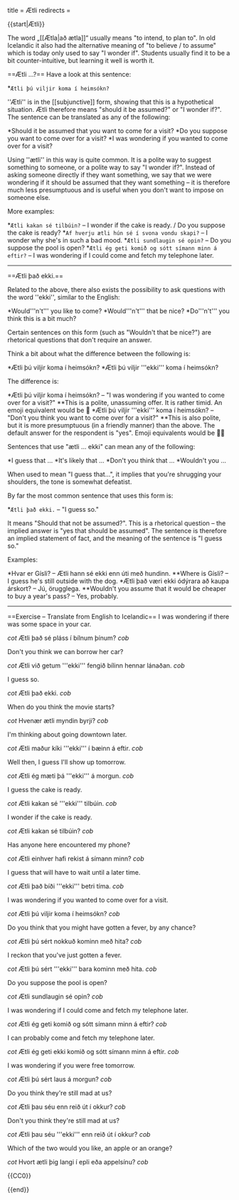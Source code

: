 title = Ætli
redirects =
>>>>

{{start|Ætli}}
<level c1/> 

The word „[[Ætla|að ætla]]“ usually means "to intend, to plan to". In old Icelandic it also had the alternative meaning of "to believe / to assume" which is today only used to say "I wonder if". Students usually find it to be a bit counter-intuitive, but learning it well is worth it. 

==Ætli ...?==
Have a look at this sentence:

*`Ætli þú viljir koma í heimsókn?`

''Ætli'' is in the [[subjunctive]] form, showing that this is a hypothetical situation. Ætli therefore means "should it be assumed?" or "I wonder if?". The sentence can be translated as any of the following:

*Should it be assumed that you want to come for a visit?
*Do you suppose you want to come over for a visit?
*I was wondering if you wanted to come over for a visit?

Using ''ætli'' in this way is quite common. It is a polite way to suggest something to someone, or a polite way to say "I wonder if?". Instead of asking someone directly if they want something, we say that we were wondering if it should be assumed that they want something – it is therefore much less  presumptuous and is useful when you don't want to impose on someone else.

More examples:

*`Ætli kakan sé tilbúin?` – I wonder if the cake is ready. / Do you suppose the cake is ready?
*`Af hverju ætli hún sé í svona vondu skapi?` – I wonder why she's in such a bad mood.
*`Ætli sundlaugin sé opin?` – Do you suppose the pool is open?
*`Ætli ég geti komið og sótt símann minn á eftir?` – I was wondering if I could come and fetch my telephone later.<br />

***

==Ætli það ekki.==

Related to the above, there also exists the possibility to ask questions with the word ''ekki'', similar to the English:

*Would'''n't''' you like to come?
*Would'''n't''' that be nice?
*Do'''n't''' you think this is a bit much?

Certain sentences on this form (such as "Wouldn't that be nice?") are rhetorical questions that don't require an answer.

Think a bit about what the difference between the following is:

*Ætli þú viljir koma í heimsókn?
*Ætli þú viljir '''ekki''' koma í heimsókn?

The difference is:

*Ætli þú viljir koma í heimsókn? – "I was wondering if you wanted to come over for a visit?" 
**This is a polite, unassuming offer. It is rather timid. An emoji equivalent would be 🥺
*Ætli þú viljir '''ekki''' koma í heimsókn? – "Don't you think you want to come over for a visit?" 
**This is also polite, but it is more presumptuous (in a friendly manner) than the above. The default answer for the respondent is "yes". Emoji equivalents would be 🤠😎

Sentences that use "ætli ... ekki" can mean any of the following:

*I guess that ...
*It's likely that ...
*Don't you think that ...
*Wouldn't you ...

When used to mean "I guess that...", it implies that you're shrugging your shoulders, the tone is somewhat defeatist.

By far the most common sentence that uses this form is:

*`Ætli það ekki.` – "I guess so."

It means "Should that not be assumed?". This is a rhetorical question – the implied answer is "yes that should be assumed". The sentence is therefore an implied statement of fact, and the meaning of the sentence is "I guess so."

Examples:

*Hvar er Gísli? – Ætli hann sé ekki enn úti með hundinn.
**Where is Gísli? – I guess he's still outside with the dog.
*Ætli það væri ekki ódýrara að kaupa árskort? – Jú, örugglega.
**Wouldn't you assume that it would be cheaper to buy a year's pass? – Yes, probably.

***

==Exercise – Translate from English to Icelandic==
I was wondering if there was some space in your car.

$cot$
Ætli það sé pláss í bílnum þínum?
$cob$

Don't you think we can borrow her car?

$cot$
Ætli við getum '''ekki''' fengið bílinn hennar lánaðan.
$cob$

I guess so.

$cot$
Ætli það ekki.
$cob$

When do you think the movie starts?

$cot$
Hvenær ætli myndin byrji?
$cob$

I'm thinking about going downtown later.

$cot$
Ætli maður kíki '''ekki''' í bæinn á eftir.
$cob$

Well then, I guess I'll show up tomorrow.

$cot$
Ætli ég mæti þá '''ekki''' á morgun.
$cob$

I guess the cake is ready.

$cot$
Ætli kakan sé '''ekki''' tilbúin.
$cob$

I wonder if the cake is ready.

$cot$
Ætli kakan sé tilbúin?
$cob$

Has anyone here encountered my phone?

$cot$
Ætli einhver hafi rekist á símann minn?
$cob$

I guess that will have to wait until a later time.

$cot$
Ætli það bíði '''ekki''' betri tíma.
$cob$

I was wondering if you wanted to come over for a visit.

$cot$
Ætli þú viljir koma í heimsókn?
$cob$

Do you think that you might have gotten a fever, by any chance?

$cot$
Ætli þú sért nokkuð kominn með hita?
$cob$

I reckon that you've just gotten a fever.

$cot$
Ætli þú sért '''ekki''' bara kominn með hita.
$cob$

Do you suppose the pool is open?

$cot$
Ætli sundlaugin sé opin?
$cob$

I was wondering if I could come and fetch my telephone later.

$cot$
Ætli ég geti komið og sótt símann minn á eftir?
$cob$

I can probably come and fetch my telephone later.

$cot$
Ætli ég geti ekki komið og sótt símann minn á eftir.
$cob$

I was wondering if you were free tomorrow.

$cot$
Ætli þú sért laus á morgun?
$cob$

Do you think they're still mad at us?

$cot$
Ætli þau séu enn reið út í okkur?
$cob$

Don't you think they're still mad at us?

$cot$
Ætli þau séu '''ekki''' enn reið út í okkur?
$cob$

Which of the two would you like, an apple or an orange?

$cot$
Hvort ætli þig langi í epli eða appelsínu?
$cob$

{{CC0}}

{{end}}